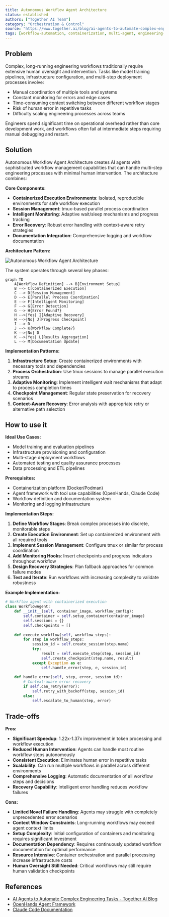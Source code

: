 ```yaml
---
title: Autonomous Workflow Agent Architecture
status: established
authors: ["Together AI Team"]
category: "Orchestration & Control"
source: "https://www.together.ai/blog/ai-agents-to-automate-complex-engineering-tasks"
tags: [workflow-automation, containerization, multi-agent, engineering-tasks, tmux, error-recovery]
---
```


## Problem

Complex, long-running engineering workflows traditionally require extensive human oversight and intervention. Tasks like model training pipelines, infrastructure configuration, and multi-step deployment processes involve:

- Manual coordination of multiple tools and systems
- Constant monitoring for errors and edge cases  
- Time-consuming context switching between different workflow stages
- Risk of human error in repetitive tasks
- Difficulty scaling engineering processes across teams

Engineers spend significant time on operational overhead rather than core development work, and workflows often fail at intermediate steps requiring manual debugging and restart.

## Solution

Autonomous Workflow Agent Architecture creates AI agents with sophisticated workflow management capabilities that can handle multi-step engineering processes with minimal human intervention. The architecture combines:

**Core Components:**

- **Containerized Execution Environments**: Isolated, reproducible environments for safe workflow execution
- **Session Management**: tmux-based parallel process coordination
- **Intelligent Monitoring**: Adaptive wait/sleep mechanisms and progress tracking  
- **Error Recovery**: Robust error handling with context-aware retry strategies
- **Documentation Integration**: Comprehensive logging and workflow documentation

**Architecture Pattern:**

![Autonomous Workflow Agent Architecture](autonomous-workflow-agent-architecture.png)

The system operates through several key phases:

```mermaid
graph TD
    A[Workflow Definition] --> B[Environment Setup]
    B --> C[Containerized Execution]
    C --> D[Session Management]
    D --> E[Parallel Process Coordination]
    E --> F[Intelligent Monitoring]
    F --> G[Error Detection]
    G --> H{Error Found?}
    H -->|Yes| I[Adaptive Recovery]
    H -->|No| J[Progress Checkpoint]
    I --> D
    J --> K{Workflow Complete?}
    K -->|No| D
    K -->|Yes| L[Results Aggregation]
    L --> M[Documentation Update]
```

**Implementation Patterns:**

1. **Infrastructure Setup**: Create containerized environments with necessary tools and dependencies
2. **Process Orchestration**: Use tmux sessions to manage parallel execution streams
3. **Adaptive Monitoring**: Implement intelligent wait mechanisms that adapt to process completion times
4. **Checkpoint Management**: Regular state preservation for recovery scenarios
5. **Context-Aware Recovery**: Error analysis with appropriate retry or alternative path selection

## How to use it

**Ideal Use Cases:**

- Model training and evaluation pipelines
- Infrastructure provisioning and configuration
- Multi-stage deployment workflows  
- Automated testing and quality assurance processes
- Data processing and ETL pipelines

**Prerequisites:**

- Containerization platform (Docker/Podman)
- Agent framework with tool use capabilities (OpenHands, Claude Code)
- Workflow definition and documentation system
- Monitoring and logging infrastructure

**Implementation Steps:**

1. **Define Workflow Stages**: Break complex processes into discrete, monitorable steps
2. **Create Execution Environment**: Set up containerized environment with all required tools
3. **Implement Session Management**: Configure tmux or similar for process coordination
4. **Add Monitoring Hooks**: Insert checkpoints and progress indicators throughout workflow
5. **Design Recovery Strategies**: Plan fallback approaches for common failure modes
6. **Test and Iterate**: Run workflows with increasing complexity to validate robustness

**Example Implementation:**

```python
# Workflow agent with containerized execution
class WorkflowAgent:
    def __init__(self, container_image, workflow_config):
        self.container = self.setup_container(container_image)
        self.sessions = {}
        self.checkpoints = []
    
    def execute_workflow(self, workflow_steps):
        for step in workflow_steps:
            session_id = self.create_session(step.name)
            try:
                result = self.execute_step(step, session_id)
                self.create_checkpoint(step.name, result)
            except Exception as e:
                self.handle_error(step, e, session_id)
    
    def handle_error(self, step, error, session_id):
        # Context-aware error recovery
        if self.can_retry(error):
            self.retry_with_backoff(step, session_id)
        else:
            self.escalate_to_human(step, error)
```

## Trade-offs

**Pros:**

- **Significant Speedup**: 1.22x-1.37x improvement in token processing and workflow execution
- **Reduced Human Intervention**: Agents can handle most routine workflow steps autonomously
- **Consistent Execution**: Eliminates human error in repetitive tasks
- **Scalability**: Can run multiple workflows in parallel across different environments  
- **Comprehensive Logging**: Automatic documentation of all workflow steps and decisions
- **Recovery Capability**: Intelligent error handling reduces workflow failures

**Cons:**

- **Limited Novel Failure Handling**: Agents may struggle with completely unprecedented error scenarios
- **Context Window Constraints**: Long-running workflows may exceed agent context limits
- **Setup Complexity**: Initial configuration of containers and monitoring requires significant investment
- **Documentation Dependency**: Requires continuously updated workflow documentation for optimal performance
- **Resource Intensive**: Container orchestration and parallel processing increase infrastructure costs
- **Human Oversight Still Needed**: Critical workflows may still require human validation checkpoints

## References

* [AI Agents to Automate Complex Engineering Tasks - Together AI Blog](https://www.together.ai/blog/ai-agents-to-automate-complex-engineering-tasks)
* [OpenHands Agent Framework](https://github.com/All-Hands-AI/OpenHands)
* [Claude Code Documentation](https://docs.anthropic.com/en/docs/claude-code)